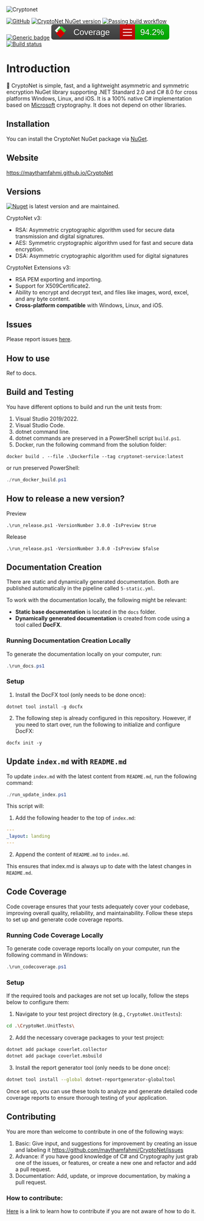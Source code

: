 ![Cryptonet](https://raw.githubusercontent.com/maythamfahmi/CryptoNet/main/img/CryptoNetLogo.svg)

[![GitHub](https://img.shields.io/github/license/maythamfahmi/cryptonet)](https://github.com/maythamfahmi/CryptoNet/blob/main/LICENSE)
[![CryptoNet NuGet version](https://img.shields.io/nuget/v/CryptoNet?color=blue)](https://www.nuget.org/packages/CryptoNet/)
[![Passing build workflow](https://github.com/maythamfahmi/CryptoNet/actions/workflows/1-ci.yml/badge.svg)](https://github.com/maythamfahmi/CryptoNet/actions/workflows/1-ci.yml)
[![Generic badge](https://img.shields.io/badge/support-.NET%20Standard%202.0-blue.svg)](https://github.com/maythamfahmi/CryptoNet)
![Code Coverage](./coverage-badge.svg)
[![Build status](https://ci.appveyor.com/api/projects/status/2bnos98bkfn18pko/branch/main?svg=true)](https://ci.appveyor.com/project/maythamfahmi/cryptonet/branch/main)

# Introduction
:rocket: CryptoNet is simple, fast, and a lightweight asymmetric and symmetric encryption NuGet library supporting .NET Standard 2.0 and C# 8.0 for cross platforms Windows, Linux, and iOS.
It is a 100% native C# implementation based on [Microsoft](https://docs.microsoft.com/en-us/dotnet/api/system.security.cryptography?view=net-8.0) cryptography.
It does not depend on other libraries.

## Installation

You can install the CryptoNet NuGet package via [NuGet](https://www.nuget.org/packages/CryptoNet).

## Website

https://maythamfahmi.github.io/CryptoNet

## Versions

[![Nuget](https://img.shields.io/nuget/v/cryptonet?style=social)](https://www.nuget.org/packages/CryptoNet/) is latest version and are maintained. 

CryptoNet v3:

- RSA: Asymmetric cryptographic algorithm used for secure data transmission and digital signatures.
- AES: Symmetric cryptographic algorithm used for fast and secure data encryption.
- DSA: Asymmetric cryptographic algorithm used for digital signatures

CryptoNet Extensions v3:

- RSA PEM exporting and importing.
- Support for X509Certificate2.
- Ability to encrypt and decrypt text, and files like images, word, excel, and any byte content.
- **Cross-platform compatible** with Windows, Linux, and iOS.

## Issues

Please report issues [here](https://github.com/maythamfahmi/CryptoNet/issues).

## How to use
Ref to docs.

## Build and Testing
You have different options to build and run the unit tests from:
 1. Visual Studio 2019/2022.
 2. Visual Studio Code.
 3. dotnet command line.
 4. dotnet commands are preserved in a PowerShell script ```build.ps1```.
 5. Docker, run the following command from the solution folder:

```
docker build . --file .\Dockerfile --tag cryptonet-service:latest
```

or run preserved PowerShell:

```powershell
./run_docker_build.ps1
```

## How to release a new version?

Preview
```
.\run_release.ps1 -VersionNumber 3.0.0 -IsPreview $true
```

Release
```
.\run_release.ps1 -VersionNumber 3.0.0 -IsPreview $false
```

## Documentation Creation

There are static and dynamically generated documentation. Both are published automatically in the pipeline called `5-static.yml`.

To work with the documentation locally, the following might be relevant:

- **Static base documentation** is located in the `docs` folder.
- **Dynamically generated documentation** is created from code using a tool called **DocFX**.

### Running Documentation Creation Locally

To generate the documentation locally on your computer, run:

```powershell
.\run_docs.ps1
```

### Setup

1. Install the DocFX tool (only needs to be done once):

```
dotnet tool install -g docfx
```

2. The following step is already configured in this repository. However, if you need to start over, run the following to initialize and configure DocFX:

```
docfx init -y
```

## Update `index.md` with `README.md`

To update `index.md` with the latest content from `README.md`, run the following command:

```powershell
./run_update_index.ps1
```
This script will:

1. Add the following header to the top of `index.md`:

```yaml
---
_layout: landing
---
```

2. Append the content of `README.md` to `index.md`.

This ensures that index.md is always up to date with the latest changes in `README.md`.

## Code Coverage

Code coverage ensures that your tests adequately cover your codebase, improving overall quality, reliability, and maintainability. Follow these steps to set up and generate code coverage reports.

### Running Code Coverage Locally

To generate code coverage reports locally on your computer, run the following command in Windows:

```powershell
.\run_codecoverage.ps1
```

### Setup

If the required tools and packages are not set up locally, follow the steps below to configure them:

1. Navigate to your test project directory (e.g., `CryptoNet.UnitTests`):

```bash
cd .\CryptoNet.UnitTests\
```

2. Add the necessary coverage packages to your test project:

```bash
dotnet add package coverlet.collector
dotnet add package coverlet.msbuild
```

3. Install the report generator tool (only needs to be done once):

```bash
dotnet tool install --global dotnet-reportgenerator-globaltool
```

Once set up, you can use these tools to analyze and generate detailed code coverage reports to ensure thorough testing of your application.

## Contributing

You are more than welcome to contribute in one of the following ways:

1. Basic: Give input, and suggestions for improvement by creating an issue and labeling it https://github.com/maythamfahmi/CryptoNet/issues
2. Advance: if you have good knowledge of C# and Cryptography just grab one of the issues, or features, or create a new one and refactor and add a pull request.
3. Documentation: Add, update, or improve documentation, by making a pull request.

### How to contribute:

[Here](https://www.dataschool.io/how-to-contribute-on-github/) is a link to learn how to contribute if you are not aware of how to do it.
